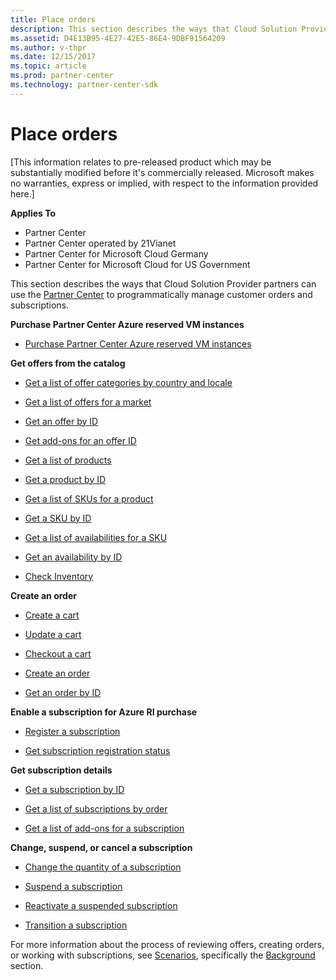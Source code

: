 ```yaml
---
title: Place orders
description: This section describes the ways that Cloud Solution Provider partners can use the Partner Center to programmatically manage customer orders and subscriptions.
ms.assetid: D4E13B95-4E27-42E5-86E4-9DBF91564209
ms.author: v-thpr
ms.date: 12/15/2017
ms.topic: article
ms.prod: partner-center
ms.technology: partner-center-sdk
---
```


# Place orders

[This information relates to pre-released product which may be substantially modified before it's commercially released. Microsoft makes no warranties, express or implied, with respect to the information provided here.]

**Applies To**

-   Partner Center
-   Partner Center operated by 21Vianet
-   Partner Center for Microsoft Cloud Germany
-   Partner Center for Microsoft Cloud for US Government

This section describes the ways that Cloud Solution Provider partners can use the [Partner Center](index.md) to programmatically manage customer orders and subscriptions.

**Purchase Partner Center Azure reserved VM instances**

-   [Purchase Partner Center Azure reserved VM instances](purchase-partner-center-azure-reserved-vm-instances.md) 

**Get offers from the catalog**

-   [Get a list of offer categories by country and locale](get-a-list-of-offer-categories-by-country-and-locale.md)

-   [Get a list of offers for a market](get-a-list-of-offers-for-a-market.md)

-   [Get an offer by ID](get-an-offer-by-id.md)

-   [Get add-ons for an offer ID](get-addon-offers-by-offer-id.md)

-   [Get a list of products](get-a-list-of-products.md)

-   [Get a product by ID](get-a-product-by-id.md)

-   [Get a list of SKUs for a product](get-a-list-of-skus-for-a-product.md)

-   [Get a SKU by ID](get-a-sku-by-id.md)

-   [Get a list of availabilities for a SKU](get-a-list-of-availabilities-for-a-sku.md)

-   [Get an availability by ID](get-an-availability-by-id.md)

-   [Check Inventory](check-inventory.md)

**Create an order**

-   [Create a cart](create-a-cart.md)

-   [Update a cart](update-a-cart.md)

-   [Checkout a cart](checkout-a-cart.md)

-   [Create an order](create-an-order.md)

-   [Get an order by ID](get-an-order-by-id.md)

**Enable a subscription for Azure RI purchase**

-   [Register a subscription](register-a-subscription.md)

-   [Get subscription registration status](get-subscription-registration-status.md) 

**Get subscription details**

-   [Get a subscription by ID](get-a-subscription-by-id.md)

-   [Get a list of subscriptions by order](get-a-list-of-subscriptions-by-order.md)

-   [Get a list of add-ons for a subscription](get-a-list-of-add-ons-for-a-subscription.md)

**Change, suspend, or cancel a subscription**

-   [Change the quantity of a subscription](change-the-quantity-of-a-subscription.md)

-   [Suspend a subscription](suspend-a-subscription.md)

-   [Reactivate a suspended subscription](reactivate-a-suspended-a-subscription.md)

-   [Transition a subscription](transition-a-subscription.md)

For more information about the process of reviewing offers, creating orders, or working with subscriptions, see [Scenarios](scenarios.md), specifically the [Background](scenarios.md#background) section.

 

 




